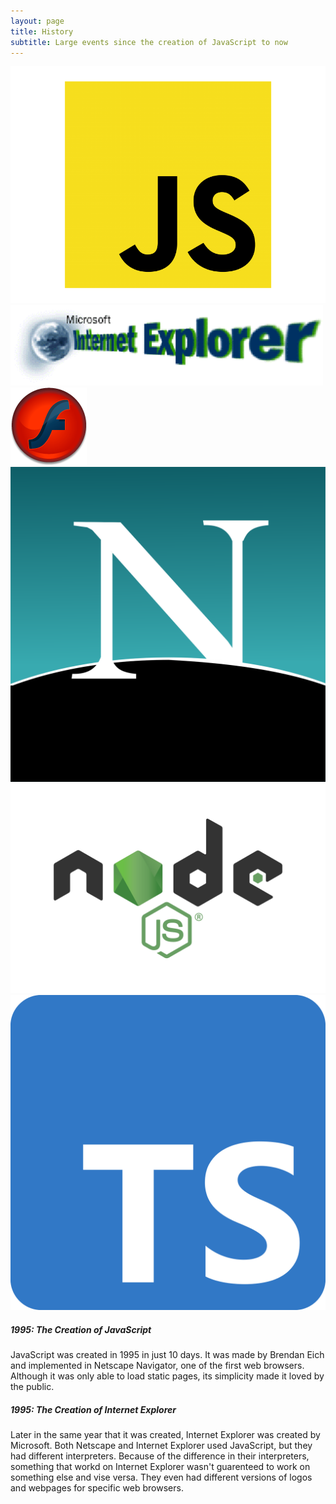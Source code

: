 ```yaml
---
layout: page
title: History
subtitle: Large events since the creation of JavaScript to now
---
```


<img src="assets/img/avatar-icon.png"></img>
<img src="assets/img/500px-IE_1_logo.png"></img>
<img src="assets/img/Macromedia_Flash_6_icon.png"></img>
<img src="assets/img/Netscape_icon.png"></img>
<img src="assets/img/Node.js-Logo.wine.png"></img>
<img src="assets/img/Typescript_logo_2020.svg.png"></img>


##### 1995: The Creation of JavaScript

JavaScript was created in 1995 in just 10 days. It was made by Brendan Eich and implemented in Netscape Navigator, one of the first web browsers. Although it was only able to load static pages, its simplicity made it loved by the public.

##### 1995: The Creation of Internet Explorer

Later in the same year that it was created, Internet Explorer was created by Microsoft. Both Netscape and Internet Explorer used JavaScript, but they had different interpreters. Because of the difference in their interpreters, something that workd on Internet Explorer wasn't guarenteed to work on something else and vise versa. They even had different versions of logos and webpages for specific web browsers.
